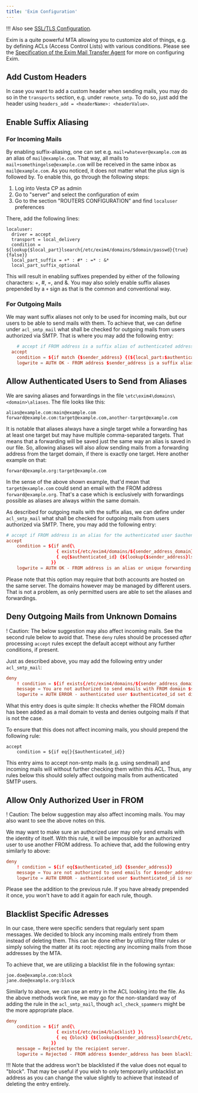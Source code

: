 ```yaml
---
title: 'Exim Configuration'
---
```


!!! Also see [SSL/TLS Configuration](../ssl-tls-configuration).

Exim is a quite powerful MTA allowing you to customize alot of things, e.g. by defining ACLs (Access Control Lists) with various conditions. Please see the [Specification of the Exim Mail Transfer Agent](https://www.exim.org/exim-html-current/doc/html/spec_html/) for more on configuring Exim.

## Add Custom Headers
In case you want to add a custom header when sending mails, you may do so in the `transports` section, e.g. under `remote_smtp`. To do so, just add the header using `headers_add = <headerName>: <headerValue>`.

## Enable Suffix Aliasing
### For Incoming Mails
By enabling suffix-aliasing, one can set e.g. `mail+whatever@example.com` as an alias of `mail@example.com`. That way, all mails to `mail+somethingelse@example.com` will be received in the same inbox as `mail@example.com`. As you noticed, it does not matter what the plus sign is followed by. To enable this, go through the following steps:

1. Log into Vesta CP as admin
2. Go to "server" and select the configuration of exim
3. Go to the section "ROUTERS CONFIGURATION" and find `localuser` preferences

There, add the following lines:

```exim
localuser:
  driver = accept
  transport = local_delivery
  condition = ${lookup{$local_part}lsearch{/etc/exim4/domains/$domain/passwd}{true}{false}}
  local_part_suffix = +* : #* : =* : &*
  local_part_suffix_optional
```

This will result in enabling suffixes prepended by either of the following characters: +, #, =, and &. You may also solely enable suffix aliases prepended by a `+` sign as that is the common and conventional way.

### For Outgoing Mails
We may want suffix aliases not only to be used for incoming mails, but our users to be able to send mails with them. To achieve that, we can define under `acl_smtp_mail` what shall be checked for outgoing mails from users authorized via SMTP. That is where you may add the following entry:

```conf
    # accept if FROM address is a suffix alias of authenticated address
  accept
    condition = ${if match {$sender_address} {(${local_part:$authenticated_id}\+.*@${domain:$authenticated_id})}}
    logwrite = AUTH OK - FROM address $sender_address is a suffix alias of authenticated user
```

## Allow Authenticated Users to Send from Aliases
We are saving aliases and forwardings in the file `\etc\exim4\domains\<domain>\aliases`. The file looks like this:

```
alias@example.com:main@example.com
forward@example.com:target@example.com,another-target@example.com
```

It is notable that aliases always have a single target while a forwarding has at least one target but may have multiple comma-separated targets. That means that a forwarding will be saved just the same way an alias is saved in our file. So, allowing aliases will also allow sending mails from a forwarding address from the target domain, if there is exactly one target. Here another example on that:

```
forward@example.org:target@example.com
```

In the sense of the above shown example, that'd mean that `target@example.com` could send an email with the FROM address `forward@example.org`. That's a case which is exclusively with forwardings possible as aliases are always within the same domain.

As described for outgoing mails with the suffix alias, we can define under `acl_smtp_mail` what shall be checked for outgoing mails from users authorized via SMTP. There, you may add the following entry:

```conf
# accept if FROM address is an alias for the authenticated user $authenticated_id.
accept
    condition = ${if and{\
                   { exists{/etc/exim4/domains/${sender_address_domain}/aliases} }\
                   { eq{$authenticated_id} {${lookup{$sender_address}lsearch{/etc/exim4/domains/${sender_address_domain}/aliases}}} }\
                 }}
    logwrite = AUTH OK - FROM address is an alias or unique forwarding target of the authenticated user $authenticated_id
```

Please note that this option may require that both accounts are hosted on the same server. The domains however may be managed by different users. That is not a problem, as only permitted users are able to set the aliases and forwardings.

## Deny Outgoing Mails from Unknown Domains
! Caution: The below suggestion may also affect incoming mails. See the second rule below to avoid that. These `deny` rules should be processed _after_ processing `accept` rules except the default accept without any further conditions, if present.

Just as described above, you may add the following entry under `acl_smtp_mail`:

```conf
deny
    ! condition = ${if exists{/etc/exim4/domains/${sender_address_domain}}}
    message = You are not authorized to send emails with FROM domain $sender_address_domain.
    logwrite = AUTH ERROR - authenticated user $authenticated_id set disallowed FROM domain $sender_address_domain
```

What this entry does is quite simple: It checks whether the FROM domain has been added as a mail domain to vesta and denies outgoing mails if that is not the case.

To ensure that this does not affect incoming mails, you should prepend the following rule:

```
accept
    condition = ${if eq{}{$authenticated_id}}
```

This entry aims to accept non-smtp mails (e.g. using sendmail) and incoming mails will without further checking them within this ACL. Thus, any rules below this should solely affect outgoing mails from authenticated SMTP users.

## Allow Only Authorized User in FROM
! Caution: The below suggestion may also affect incoming mails. You may also want to see the above notes on this.

We may want to make sure an authorized user may only send emails with the identity of itself. With this rule, it will be impossible for an authorized user to use another FROM address. To achieve that, add the following entry similarly to above:

```conf
deny
    ! condition = ${if eq{$authenticated_id} {$sender_address}}
    message = You are not authorized to send emails for $sender_address.
    logwrite = AUTH ERROR - authenticated user $authenticated_id is not permitted to set FROM address $sender_address
```

Please see the addition to the previous rule. If you have already prepended it once, you won't have to add it again for each rule, though.

## Blacklist Specific Adresses
In our case, there were specific senders that regularly sent spam messages. We decided to block any incoming mails entirely from them instead of deleting them. This can be done either by utilizing filter rules or simply solving the matter at its root: rejecting any incoming mails from those addresses by the MTA.

To achieve that, we are utilizing a blacklist file in the following syntax:

```
joe.doe@example.com:block
jane.doe@example.org:block
```

Similarly to above, we can use an entry in the ACL looking into the file. As the above methods work fine, we may go for the non-standard way of adding the rule in the `acl_smtp_mail`, though `acl_check_spammers` might be the more appropriate place.

```conf
deny
    condition = ${if and{\
                   { exists{/etc/exim4/blacklist} }\
                   { eq {block} {${lookup{$sender_address}lsearch{/etc/exim4/blacklist}}} }\
                 }}
    message = Rejected by the recipient server.
    logwrite = Rejected - FROM address $sender_address has been blacklisted.
```

!!! Note that the address won't be blacklisted if the value does not equal to "block". That may be useful if you wish to only temporarily unblacklist an address as you can change the value slightly to achieve that instead of deleting the entry entirely.